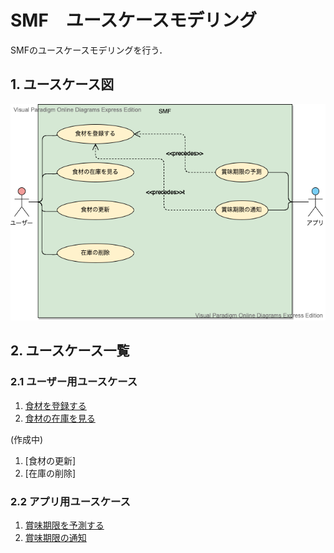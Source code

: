 # SMF　ユースケースモデリング

SMFのユースケースモデリングを行う．

## 1. ユースケース図

<img src="./SMF.vpd.png">

## 2. ユースケース一覧
### 2.1 ユーザー用ユースケース
1. [食材を登録する](./食材登録ユースケース.md)
2. [食材の在庫を見る](./在庫確認ユースケース.md)

(作成中)


1. [食材の更新]
1. [在庫の削除]

### 2.2 アプリ用ユースケース
1. [賞味期限を予測する](./予測ユースケース.md)
2. [賞味期限の通知](./通知ユースケース.md)
